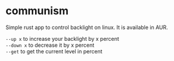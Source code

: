# communism
Simple rust app to control backlight on linux. It is available in AUR.

`--up x` to increase your backlight by x percent  
`--down x` to decrease it by x percent  
`--get` to get the current level in percent  
